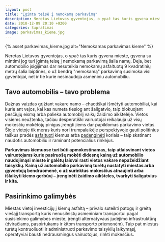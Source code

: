 ```yaml
---
layout: post
title: "Įgimta teisė į nemokamą parkavimą"
description: Neretas Lietuvos gyventojas, o ypač tas kuris gyvena mieste, gyvena su mintimi jog turi įgimtą teisę į nemokamą parkavimą šalia namų. Dėja, bet automobilio įsigyjimas dar nesuteikia nemokamų asfaltuotų 9 kvadratinių metrų šalia laiptinės, o už bendrą "nemokamą" parkavimą susimoka visi gyventojai, net ir tie kurie nesinaudoja asmeniniu automobiliu.
date: 2018-12-09 20:10 +0200
categories: Supratimas
image: parkavimas_kieme.jpg
---
```


{% asset parkavimas_kieme.jpg alt="Nemokamas parkavimas kieme" %}

Neretas Lietuvos gyventojas, o ypač tas kuris gyvena mieste, gyvena su mintimi jog turi įgimtą teisę į nemokamą parkavimą šalia namų. Deja, bet automobilio įsigijimas dar nesuteikia nemokamų asfaltuotų 9 kvadratinių metrų šalia laiptinės, o už bendrą "nemokamą" parkavimą susimoka visi gyventojai, net ir tie kurie nesinaudoja asmeniniu automobiliu.

## Tavo automobilis – tavo problema

Dažnas vaizdas grįžtant vakare namo – chaotiškai išmėtyti automobiliai, kai kurie ant vejos, kai kas numeta tiesiog ant šaligatvio, taip blokuojant pėsčiųjų eismą arba palieka automobilį vaikų žaidimo aikštelėje. Vietos visiems neužtenka, tačiau desperatiški vairuotojai reikalauja už visų mokesčių mokėtojų pinigus įrengti jiems dar papildomas parkavimo vietas. Šioje vietoje tik meras kuris nori trumpalaikėje perspektyvoje gauti politinius taškus pradės <a href="https://npilaite.lt/naujos-vietos-automibiliams-statyti-isruties-gatveje/">asfaltuoti</a> kiemus arba <a href="https://www.vilniuje.info/news/2158256/vilniaus-savivaldybe-irenge-dar-600-vietu-automobiliams">padenginėti</a> koriais – taip skatinant naudotis automobiliu ir raminant potencialius rinkėjus.

<strong> Parkavimas kiemuose turi būti apmokestinamas, taip atlaisvinant vietos vairuotojams kurie pasiruošę mokėti didesnę kainą už automobilio naudojimąsi mieste ir galėtų laisvai rasti vietos vakare nepažeidžiant taisyklių. Kainą už automobilio parkavimą turėtų nustatyti miestas arba gyventojų bendruomenė, o už surinktus mokesčius atnaujinti arba išlaikyti kiemo gerbūvį – įrenginėti žaidimo aikšteles, tvarkyti šaligatvius ir kita. </strong>

## Pasirinkimo galimybės

Miestas vietoj investicijų į kiemų asfaltą – privalo suteikti patogų ir greitą viešąjį transportą kuris nenusileistų asmeniniam transportui pagal susisiekimo galimybes mieste, įrengti alternatyvaus judėjimo infrastruktūrą (dviračiams, paspirtukams ir kitom transporto priemonėm). Taip pat miestas turėtų kontruoliuoti ir administruoti parkavimo taisyklių laikymąsį, operatyviai bausti nedrausmingus vairuotojus, rinkti mokesčius.
